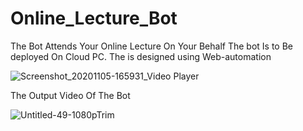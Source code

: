 # Online_Lecture_Bot
The Bot Attends Your Online Lecture On Your Behalf The bot Is to Be deployed On Cloud PC. The is designed using Web-automation  

![Screenshot_20201105-165931_Video Player](https://user-images.githubusercontent.com/63660013/99139833-40c16a00-2662-11eb-84ff-26497ecbaba7.jpg)

The Output Video Of The Bot

![Untitled-49-1080pTrim](https://user-images.githubusercontent.com/63660013/99140037-05c03600-2664-11eb-81e2-56812c12cff5.gif)
